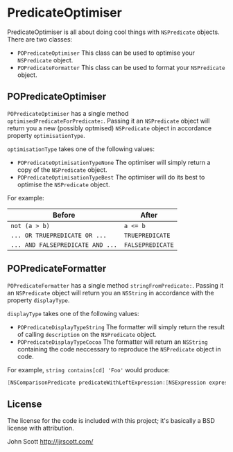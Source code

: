 PredicateOptimiser
==================

PredicateOptimiser is all about doing cool things with `NSPredicate` objects. There are two classes:

- `POPredicateOptimiser` This class can be used to optimise your `NSPredicate` object.
- `POPredicateFormatter` This class can be used to format your `NSPredicate` object.

POPredicateOptimiser
--------------------

`POPredicateOptimiser` has a single method `optimisedPredicateForPredicate:`. Passing it an `NSPredicate` object will return you a new (possibly optmised) `NSPredicate` object in accordance property `optimisationType`.

`optimisationType` takes one of the following values:

- `POPredicateOptimisationTypeNone` The optimiser will simply return a copy of the `NSPredicate` object.
- `POPredicateOptimisationTypeBest` The optimiser will do its best to optimise the `NSPredicate` object.

For example:

| Before | After |
|-------|-------|
| `not (a > b)`   | `a <= b`   |
| `... OR TRUEPREDICATE OR ...` | `TRUEPREDICATE` |
| `... AND FALSEPREDICATE AND ...` | `FALSEPREDICATE` |

POPredicateFormatter
--------------------

`POPredicateFormatter` has a single method `stringFromPredicate:`. Passing it an `NSPredicate` object will return you an `NSString` in accordance with the property `displayType`.

`displayType` takes one of the following values:

- `POPredicateDisplayTypeString` The formatter will simply return the result of calling `description` on the `NSPredicate` object.
- `POPredicateDisplayTypeCocoa` The formatter will return an `NSString` containing the code neccessary to reproduce the `NSPredicate` object in code.

For example, `string contains[cd] 'Foo'` would produce:

```objectivec
[NSComparisonPredicate predicateWithLeftExpression:[NSExpression expressionWithFormat:@"string" /* NSKeyPathExpression */rightExpression:[NSExpression expressionWithFormat:@""Foo"" /* NSConstantValueExpression */ modifier:NSDirectPredicateModifier type:NSContainsPredicateOperatorType options:NSCaseInsensitivePredicateOption | NSDiacriticInsensitivePredicateOption]
```

License
-------

The license for the code is included with this project; it's basically a BSD license with attribution.

John Scott
http://jjrscott.com/